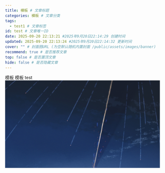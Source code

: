 ```yaml
---
title: 模板 # 文章标题
categories: 模板 # 文章分类
tags: 
  - test1 # 文章标签
id: test # 文章唯一ID
date: 2025-09-20 22:13:21 #2025年9月20日22:14:29 创建时间
updated: 2025-09-20 22:13:24 #2025年9月20日22:14:32 更新时间
cover: "" # 封面图URL (为空默认随机内置封面 /public/assets/images/banner)
recommend: true # 是否推荐文章
top: false # 是否置顶文章
hide: false # 是否隐藏文章
---
```

模板
模板
test
![](public/assets/本地图床/home-banner.jpg)